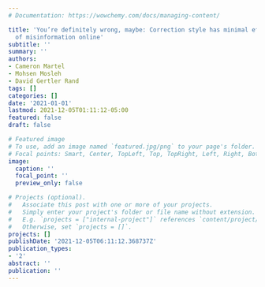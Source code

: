 ```yaml
---
# Documentation: https://wowchemy.com/docs/managing-content/

title: 'You’re definitely wrong, maybe: Correction style has minimal effect on corrections
  of misinformation online'
subtitle: ''
summary: ''
authors:
- Cameron Martel
- Mohsen Mosleh
- David Gertler Rand
tags: []
categories: []
date: '2021-01-01'
lastmod: 2021-12-05T01:11:12-05:00
featured: false
draft: false

# Featured image
# To use, add an image named `featured.jpg/png` to your page's folder.
# Focal points: Smart, Center, TopLeft, Top, TopRight, Left, Right, BottomLeft, Bottom, BottomRight.
image:
  caption: ''
  focal_point: ''
  preview_only: false

# Projects (optional).
#   Associate this post with one or more of your projects.
#   Simply enter your project's folder or file name without extension.
#   E.g. `projects = ["internal-project"]` references `content/project/deep-learning/index.md`.
#   Otherwise, set `projects = []`.
projects: []
publishDate: '2021-12-05T06:11:12.368737Z'
publication_types:
- '2'
abstract: ''
publication: ''
---
```

